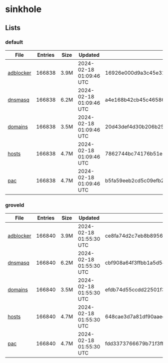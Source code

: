 # sinkhole

## Lists

### default

|File|Entries|Size|Updated|Hash|
|-|-|-|-|-|
|[adblocker](https://raw.githubusercontent.com/groveld/sinkhole/lists/default/adblocker.txt)|166838|3.9M|2024-02-18 01:09:46 UTC|16926e000d9a3c45e319e5b1ba8392e1468ba415e1646834bd0267449f9b087d|
|[dnsmasq](https://raw.githubusercontent.com/groveld/sinkhole/lists/default/dnsmasq.txt)|166838|6.2M|2024-02-18 01:09:46 UTC|a4e168b42cb45c46586ed54666385782e717a0c2935cf8f8a73a19ae4dc07492|
|[domains](https://raw.githubusercontent.com/groveld/sinkhole/lists/default/domains.txt)|166838|3.5M|2024-02-18 01:09:46 UTC|20d43def4d30b206b25a53f5051dd43ac67f47f620f6b55ac5cf207ffcde11ab|
|[hosts](https://raw.githubusercontent.com/groveld/sinkhole/lists/default/hosts.txt)|166838|4.7M|2024-02-18 01:09:46 UTC|7862744bc74176b51e39853946e3476eef4df5f474f93e4f5f9eb1bbcebf3c2d|
|[pac](https://raw.githubusercontent.com/groveld/sinkhole/lists/default/pac.txt)|166838|4.7M|2024-02-18 01:09:46 UTC|b5fa59eeb2cd5c09efb2b1884336828e2fdf3e840c0025908c890251230d97c3|

### groveld

|File|Entries|Size|Updated|Hash|
|-|-|-|-|-|
|[adblocker](https://raw.githubusercontent.com/groveld/sinkhole/lists/groveld/adblocker.txt)|166840|3.9M|2024-02-18 01:55:30 UTC|ce8fa74d2c7eb8b895670d8263e0d7461be7ae34f6d7866b2fe3b8e2545e0228|
|[dnsmasq](https://raw.githubusercontent.com/groveld/sinkhole/lists/groveld/dnsmasq.txt)|166840|6.2M|2024-02-18 01:55:30 UTC|cbf908a64f3ffbb1a5d54ff352d55b905aded1e0928b2a562bb3dcbd1b4be9de|
|[domains](https://raw.githubusercontent.com/groveld/sinkhole/lists/groveld/domains.txt)|166840|3.5M|2024-02-18 01:55:30 UTC|efdb74d55ccdd22501f3e3673a3c80244484360aa2cf494fd91c8677f8f829e1|
|[hosts](https://raw.githubusercontent.com/groveld/sinkhole/lists/groveld/hosts.txt)|166840|4.7M|2024-02-18 01:55:30 UTC|648cae3d7a81df90aaedfb809b3cbc58c1cc6444b661a02dfe7dfb5634d4494a|
|[pac](https://raw.githubusercontent.com/groveld/sinkhole/lists/groveld/pac.txt)|166840|4.7M|2024-02-18 01:55:30 UTC|fdd3373766679b71f3ff7068a244f3968d682d771d961c5733c2133ced05614b|
